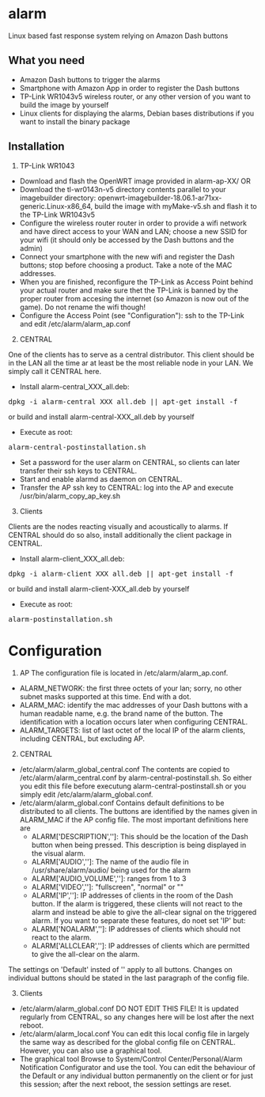 # alarm
Linux based fast response system relying on Amazon Dash buttons

What you need
-------------
- Amazon Dash buttons to trigger the alarms
- Smartphone with Amazon App in order to register the Dash buttons
- TP-Link WR1043v5 wireless router, or any other version of you want to build the image by yourself
- Linux clients for displaying the alarms, Debian bases distributions if you want to install the binary package

Installation
------------
1. TP-Link WR1043

- Download and flash the OpenWRT image provided in alarm-ap-XX/ OR 
- Download the tl-wr0143n-v5 directory contents parallel to your imagebuilder directory: openwrt-imagebuilder-18.06.1-ar71xx-generic.Linux-x86_64, build the image with myMake-v5.sh and flash it to the TP-Link WR1043v5
- Configure the wireless router router in order to provide a wifi network and have direct access to your WAN and LAN; choose a new SSID for your wifi (it should only be accessed by the Dash buttons and the admin)
- Connect your smartphone with the new wifi and register the Dash buttons; stop before choosing a product. Take a note of the MAC addresses.
- When you are finished, reconfigure the TP-Link as Access Point behind your actual router and make sure thet the TP-Link is banned by the proper router from accesing the internet (so Amazon is now out of the game). Do not rename the wifi though!
- Configure the Access Point (see "Configuration"): ssh to the TP-Link and edit /etc/alarm/alarm_ap.conf

2. CENTRAL

One of the clients has to serve as a central distributor. This client should be in the LAN all the time ar at least be the most reliable node in your LAN. We simply call it CENTRAL here.
- Install alarm-central_XXX_all.deb:
<pre>dpkg -i alarm-central_XXX_all.deb || apt-get install -f</pre>
or build and install alarm-central-XXX_all.deb by yourself
- Execute as root:
<pre>alarm-central-postinstallation.sh</pre>
- Set a password for the user alarm on CENTRAL, so clients can later transfer their ssh keys to CENTRAL.
- Start and enable alarmd as daemon on CENTRAL.
- Transfer the AP ssh key to CENTRAL: log into the AP and execute /usr/bin/alarm_copy_ap_key.sh

3. Clients

Clients are the nodes reacting visually and acoustically to alarms. If CENTRAL should do so also, install additionally the client package in CENTRAL.
- Install alarm-client_XXX_all.deb:
<pre>dpkg -i alarm-client_XXX_all.deb || apt-get install -f</pre>
or build and install alarm-client-XXX_all.deb by yourself
- Execute as root:
<pre>alarm-postinstallation.sh</pre>

Configuration
=============

1. AP
The configuration file is located in /etc/alarm/alarm_ap.conf. 
* ALARM_NETWORK: the first three octets of your lan; sorry, no other subnet masks supported at this time. End with a dot.
* ALARM_MAC: identify the mac addresses of your Dash buttons with a human readable name, e.g. the brand name of the button. The identification with a location occurs later when configuring CENTRAL.
* ALARM_TARGETS: list of last octet of the local IP of the alarm clients, including CENTRAL, but excluding AP.

2. CENTRAL
- /etc/alarm/alarm_global_central.conf
The contents are copied to /etc/alarm/alarm_central.conf by alarm-central-postinstall.sh. So either you edit this file before executung alarm-central-postinstall.sh or you simply edit /etc/alarm/alarm_global.conf.
- /etc/alarm/alarm_global.conf
Contains default definitions to be distributed to all clients. The buttons are identified by the names given in ALARM_MAC if
the AP config file. The most important definitions here are
    - ALARM['DESCRIPTION','<buttonname>']: This should be the location of the Dash button when being pressed. This description is being displayed in the visual alarm.
    - ALARM['AUDIO','<buttonname>']: The name of the audio file in /usr/share/alarm/audio/ being used for the alarm
    - ALARM['AUDIO_VOLUME','<buttonname>']: ranges from 1 to 3
    - ALARM['VIDEO','<buttonname>']: "fullscreen", "normal" or "" 
    - ALARM['IP','<buttonname>']: IP addresses of clients in the room of the Dash button. If the alarm is triggered, these clients will not react to the alarm and instead be able to give the all-clear signal on the triggered alarm. If you want to separate these features, do noet set 'IP' but:
    - ALARM['NOALARM','<buttonname>']: IP addresses of clients which should not react to the alarm.
    - ALARM['ALLCLEAR','<buttonname>']: IP addresses of clients which are permitted to give the all-clear on the alarm.

The settings on 'Default' insted of '<buttonname>' apply to all buttons. Changes on individual buttons should be stated in the last paragraph of the config file.
  
 3. Clients
 - /etc/alarm/alarm_global.conf
 DO NOT EDIT THIS FILE! It is updated regularly from CENTRAL, so any changes here will be lost after the next reboot.
 - /etc/alarm/alarm_local.conf
You can edit this local config file in largely the same way as described for the global config file on CENTRAL. However, you can also use a graphical tool.
 - The graphical tool
Browse to System/Control Center/Personal/Alarm Notification Configurator and use the tool. You can edit the behaviour of the Default or any individual button permanently on the client or for just this session; after the next reboot, the session settings are reset.

